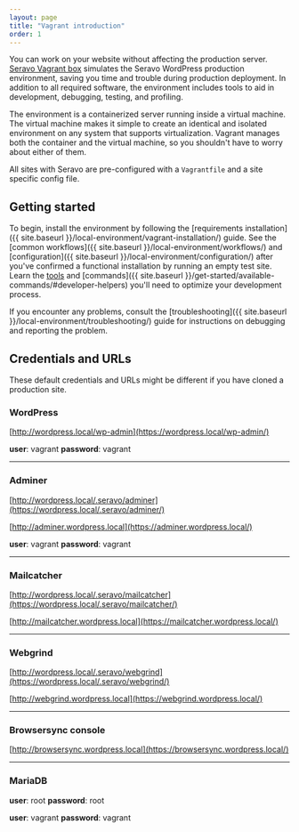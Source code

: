 ```yaml
---
layout: page
title: "Vagrant introduction"
order: 1
---
```


You can work on your website without affecting the production server.
[Seravo Vagrant box](https://vagrantcloud.com/seravo/boxes/wordpress) simulates the Seravo
WordPress production environment, saving you time and trouble during production deployment. In addition to all
required software, the environment includes tools to aid in development, debugging, testing, and profiling.

The environment is a containerized server running inside a virtual machine. The virtual machine makes
it simple to create an identical and isolated environment on any system that supports virtualization.
Vagrant manages both the container and the virtual machine, so you shouldn't have to worry about either of them.

All sites with Seravo are pre-configured with a `Vagrantfile` and a site specific config file.

## Getting started

To begin, install the environment by following the
[requirements installation]({{ site.baseurl }}/local-environment/vagrant-installation/) guide. See the
[common workflows]({{ site.baseurl }}/local-environment/workflows/) and
[configuration]({{ site.baseurl }}/local-environment/configuration/) after you've confirmed a functional installation
by running an empty test site. Learn the [tools](#credentials-and-urls) and
[commands]({{ site.baseurl }}/get-started/available-commands/#developer-helpers)
you'll need to optimize your development process.

If you encounter any problems, consult the [troubleshooting]({{ site.baseurl }}/local-environment/troubleshooting/) guide
for instructions on debugging and reporting the problem.

## Credentials and URLs

These default credentials and URLs might be different if you have cloned a production site.

### WordPress 

[http://wordpress.local/wp-admin](https://wordpress.local/wp-admin/)

**user**: vagrant **password**: vagrant

---
### Adminer

[http://wordpress.local/.seravo/adminer](https://wordpress.local/.seravo/adminer/)

[http://adminer.wordpress.local](https://adminer.wordpress.local/)

**user**: vagrant **password**: vagrant

---
### Mailcatcher

[http://wordpress.local/.seravo/mailcatcher](https://wordpress.local/.seravo/mailcatcher/)

[http://mailcatcher.wordpress.local](https://mailcatcher.wordpress.local/)

---
### Webgrind

[http://wordpress.local/.seravo/webgrind](https://wordpress.local/.seravo/webgrind/)

[http://webgrind.wordpress.local](https://webgrind.wordpress.local/)

---
### Browsersync console

[http://browsersync.wordpress.local](https://browsersync.wordpress.local/)

---
### MariaDB

**user**: root **password**: root

**user**: vagrant **password**: vagrant
